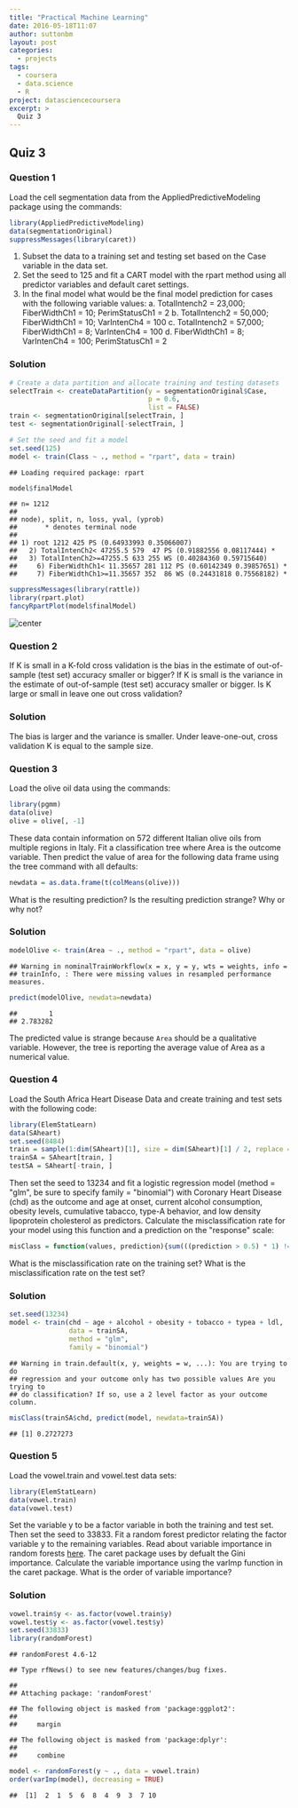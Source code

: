 ```yaml
---
title: "Practical Machine Learning"
date: 2016-05-18T11:07
author: suttonbm
layout: post
categories:
  - projects
tags:
  - coursera
  - data.science
  - R
project: datasciencecoursera
excerpt: >
  Quiz 3
---
```




## Quiz 3

### Question 1
Load the cell segmentation data from the AppliedPredictiveModeling package using the commands:

```r
library(AppliedPredictiveModeling)
data(segmentationOriginal)
suppressMessages(library(caret))
```

  1. Subset the data to a training set and testing set based on the Case variable in the data set.
  2. Set the seed to 125 and fit a CART model with the rpart method using all predictor variables and default caret settings.
  3. In the final model what would be the final model prediction for cases with the following variable values:
    a. TotalIntench2 = 23,000; FiberWidthCh1 = 10; PerimStatusCh1 = 2
    b. TotalIntench2 = 50,000; FiberWidthCh1 = 10; VarIntenCh4 = 100
    c. TotalIntench2 = 57,000; FiberWidthCh1 = 8; VarIntenCh4 = 100
    d. FiberWidthCh1 = 8; VarIntenCh4 = 100; PerimStatusCh1 = 2

### Solution

```r
# Create a data partition and allocate training and testing datasets
selectTrain <- createDataPartition(y = segmentationOriginal$Case,
                                   p = 0.6,
                                   list = FALSE)
train <- segmentationOriginal[selectTrain, ]
test <- segmentationOriginal[-selectTrain, ]

# Set the seed and fit a model
set.seed(125)
model <- train(Class ~ ., method = "rpart", data = train)
```

```
## Loading required package: rpart
```

```r
model$finalModel
```

```
## n= 1212 
## 
## node), split, n, loss, yval, (yprob)
##       * denotes terminal node
## 
## 1) root 1212 425 PS (0.64933993 0.35066007)  
##   2) TotalIntenCh2< 47255.5 579  47 PS (0.91882556 0.08117444) *
##   3) TotalIntenCh2>=47255.5 633 255 WS (0.40284360 0.59715640)  
##     6) FiberWidthCh1< 11.35657 281 112 PS (0.60142349 0.39857651) *
##     7) FiberWidthCh1>=11.35657 352  86 WS (0.24431818 0.75568182) *
```

```r
suppressMessages(library(rattle))
library(rpart.plot)
fancyRpartPlot(model$finalModel)
```

![center](http://i.imgur.com/7SyX0Aq.png)

### Question 2
If K is small in a K-fold cross validation is the bias in the estimate of out-of-sample (test set) accuracy smaller or bigger? If K is small is the variance in the estimate of out-of-sample (test set) accuracy smaller or bigger. Is K large or small in leave one out cross validation?

### Solution
The bias is larger and the variance is smaller.  Under leave-one-out, cross validation K is equal to the sample size.

### Question 3
Load the olive oil data using the commands:

```r
library(pgmm)
data(olive)
olive = olive[, -1]
```
These data contain information on 572 different Italian olive oils from multiple regions in Italy. Fit a classification tree where Area is the outcome variable. Then predict the value of area for the following data frame using the tree command with all defaults:

```r
newdata = as.data.frame(t(colMeans(olive)))
```
What is the resulting prediction? Is the resulting prediction strange? Why or why not?

### Solution

```r
modelOlive <- train(Area ~ ., method = "rpart", data = olive)
```

```
## Warning in nominalTrainWorkflow(x = x, y = y, wts = weights, info =
## trainInfo, : There were missing values in resampled performance measures.
```

```r
predict(modelOlive, newdata=newdata)
```

```
##        1 
## 2.783282
```
The predicted value is strange because `Area` should be a qualitative variable.  However, the tree is reporting the average value of Area as a numerical value.

### Question 4
Load the South Africa Heart Disease Data and create training and test sets with the following code:

```r
library(ElemStatLearn)
data(SAheart)
set.seed(8484)
train = sample(1:dim(SAheart)[1], size = dim(SAheart)[1] / 2, replace = F)
trainSA = SAheart[train, ]
testSA = SAheart[-train, ]
```
Then set the seed to 13234 and fit a logistic regression model (method = "glm", be sure to specify family = "binomial") with Coronary Heart Disease (chd) as the outcome and age at onset, current alcohol consumption, obesity levels, cumulative tabacco, type-A behavior, and low density lipoprotein cholesterol as predictors. Calculate the misclassification rate for your model using this function and a prediction on the "response" scale:

```r
misClass = function(values, prediction){sum(((prediction > 0.5) * 1) != values) / length(values)}
```
What is the misclassification rate on the training set? What is the misclassification rate on the test set?

### Solution

```r
set.seed(13234)
model <- train(chd ~ age + alcohol + obesity + tobacco + typea + ldl,
               data = trainSA,
               method = "glm",
               family = "binomial")
```

```
## Warning in train.default(x, y, weights = w, ...): You are trying to do
## regression and your outcome only has two possible values Are you trying to
## do classification? If so, use a 2 level factor as your outcome column.
```

```r
misClass(trainSA$chd, predict(model, newdata=trainSA))
```

```
## [1] 0.2727273
```

### Question 5
Load the vowel.train and vowel.test data sets:

```r
library(ElemStatLearn)
data(vowel.train)
data(vowel.test) 
```
Set the variable y to be a factor variable in both the training and test set. Then set the seed to 33833. Fit a random forest predictor relating the factor variable y to the remaining variables. Read about variable importance in random forests [here](http://www.stat.berkeley.edu/~breiman/RandomForests/cc_home.htm#ooberr). The caret package uses by defualt the Gini importance. Calculate the variable importance using the varImp function in the caret package. What is the order of variable importance?

### Solution

```r
vowel.train$y <- as.factor(vowel.train$y)
vowel.test$y <- as.factor(vowel.test$y)
set.seed(33833)
library(randomForest)
```

```
## randomForest 4.6-12
```

```
## Type rfNews() to see new features/changes/bug fixes.
```

```
## 
## Attaching package: 'randomForest'
```

```
## The following object is masked from 'package:ggplot2':
## 
##     margin
```

```
## The following object is masked from 'package:dplyr':
## 
##     combine
```

```r
model <- randomForest(y ~ ., data = vowel.train)
order(varImp(model), decreasing = TRUE)
```

```
##  [1]  2  1  5  6  8  4  9  3  7 10
```
